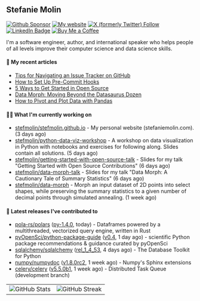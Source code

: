 ## Stefanie Molin

[![Github Sponsor](https://img.shields.io/static/v1?label=Sponsor&message=%E2%9D%A4&logo=GitHub&link=https://github.com/sponsors/stefmolin&style=flat)](https://github.com/sponsors/stefmolin)
[![My website](https://img.shields.io/badge/website-stefaniemolin.com-0073b7?style=flat&link=https://stefaniemolin.com/)](https://stefaniemolin.com/)
[![X (formerly Twitter) Follow](https://img.shields.io/twitter/follow/StefanieMolin?style=social)](https://twitter.com/StefanieMolin)
[![LinkedIn Badge](https://img.shields.io/badge/-Stefanie%20Molin-blue?style=flat-square&logo=Linkedin&logoColor=white&link=https://www.linkedin.com/in/stefanie-molin/)](https://www.linkedin.com/in/stefanie-molin/)
[![Buy Me a Coffee](https://img.shields.io/badge/Buy_Me_a_Coffee-yellow?style=flat&logo=buymeacoffee&logoColor=white&labelColor=yellow&color=gray)
](https://www.buymeacoffee.com/stefanie.molin)

I'm a software engineer, author, and international speaker who helps people of all levels
improve their computer science and data science skills.

#### 📜 My recent articles

- [Tips for Navigating an Issue Tracker on GitHub](https://stefaniemolin.com/articles/open-source/navigating-an-issue-tracker)
- [How to Set Up Pre-Commit Hooks](https://stefaniemolin.com/articles/devx/pre-commit/setup-guide)
- [5 Ways to Get Started in Open Source](https://stefaniemolin.com/articles/open-source/5-ways-to-get-started-in-open-source)
- [Data Morph: Moving Beyond the Datasaurus Dozen](https://stefaniemolin.com/articles/data-science/introducing-data-morph)
- [How to Pivot and Plot Data with Pandas](https://stefaniemolin.com/articles/data-science/how-to-pivot-and-plot-data-with-pandas)

#### 👩‍💻 What I'm currently working on

- [stefmolin/stefmolin.github.io](https://github.com/stefmolin/stefmolin.github.io) - My personal website (stefaniemolin.com). (3 days ago)
- [stefmolin/python-data-viz-workshop](https://github.com/stefmolin/python-data-viz-workshop) - A workshop on data visualization in Python with notebooks and exercises for following along.  Slides contain all solutions. (5 days ago)
- [stefmolin/getting-started-with-open-source-talk](https://github.com/stefmolin/getting-started-with-open-source-talk) - Slides for my talk &#34;Getting Started with Open Source Contributions&#34; (6 days ago)
- [stefmolin/data-morph-talk](https://github.com/stefmolin/data-morph-talk) - Slides for my talk &#34;Data Morph: A Cautionary Tale of Summary Statistics&#34; (6 days ago)
- [stefmolin/data-morph](https://github.com/stefmolin/data-morph) - Morph an input dataset of 2D points into select shapes, while preserving the summary statistics to a given number of decimal points through simulated annealing. (1 week ago)

#### 🔭 Latest releases I've contributed to

- [pola-rs/polars](https://github.com/pola-rs/polars) ([py-1.4.0](https://github.com/pola-rs/polars/releases/tag/py-1.4.0), today) - Dataframes powered by a multithreaded, vectorized query engine, written in Rust
- [pyOpenSci/python-package-guide](https://github.com/pyOpenSci/python-package-guide) ([v0.4](https://github.com/pyOpenSci/python-package-guide/releases/tag/v0.4), 1 day ago) - scientific Python package recommendations &amp; guidance curated by pyOpenSci
- [sqlalchemy/sqlalchemy](https://github.com/sqlalchemy/sqlalchemy) ([rel_1_4_53](https://github.com/sqlalchemy/sqlalchemy/releases/tag/rel_1_4_53), 4 days ago) - The Database Toolkit for Python
- [numpy/numpydoc](https://github.com/numpy/numpydoc) ([v1.8.0rc2](https://github.com/numpy/numpydoc/releases/tag/v1.8.0rc2), 1 week ago) - Numpy&#39;s Sphinx extensions
- [celery/celery](https://github.com/celery/celery) ([v5.5.0b1](https://github.com/celery/celery/releases/tag/v5.5.0b1), 1 week ago) - Distributed Task Queue (development branch)

<table>
  <tr style="border: none">
    <td valign="top" style="border: none">
      <img src="https://github-readme-stats.vercel.app/api?username=stefmolin&show_icons=true&theme=transparent" alt="GitHub Stats" />
    </td>
    <td valign="top" style="border: none">
      <img src="https://github-readme-streak-stats.herokuapp.com?user=stefmolin&mode=weekly&theme=transparent" alt="GitHub Streak" />
    </td>
  </tr>
</table>
